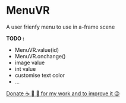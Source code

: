 # MenuVR
A user frienfy menu to use in a-frame scene

**TODO :**
  - MenuVR.value(id)
  - MenuVR.onchange()
  - image value
  - int value
  - customise text color
  - ...

[ Donate :coffee: :beer: :tropical_drink: for my work and to improve it :wink: ](https://www.paypal.com/cgi-bin/webscr?cmd=_s-xclick&hosted_button_id=ZKUXBB8QFHHSQ)
